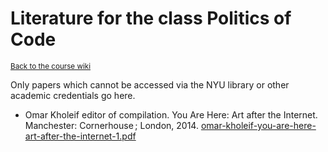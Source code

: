 # Literature for the class Politics of Code
<sup>[Back to the course wiki](https://github.com/jbenno/nyuad_politics_of_code/wiki/01#wordpress)</sup>

Only papers which cannot be accessed via the NYU library or other academic credentials go here.

- Omar Kholeif editor of compilation. You Are Here: Art after the Internet. Manchester: Cornerhouse ; London, 2014. [omar-kholeif-you-are-here-art-after-the-internet-1.pdf](/files/literature/omar-kholeif-you-are-here-art-after-the-internet-1.pdf)
